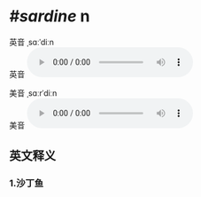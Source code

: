 # ***\#sardine*** n
英音 ˌsɑːˈdiːn  
英音
<audio src="./media/sardine1_AAC.aac" controls="controls"></audio>

美音 ˌsɑːrˈdiːn  
美音
<audio src="./media/sardine2_AAC.aac" controls="controls"></audio>



  

英文释义
---
### 1.**沙丁鱼**  


